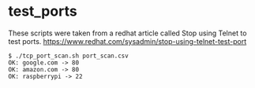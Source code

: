 # test_ports

These scripts were taken from a redhat article called Stop using Telnet to test ports. https://www.redhat.com/sysadmin/stop-using-telnet-test-port

```
$ ./tcp_port_scan.sh port_scan.csv
OK: google.com -> 80
OK: amazon.com -> 80
OK: raspberrypi -> 22
```
